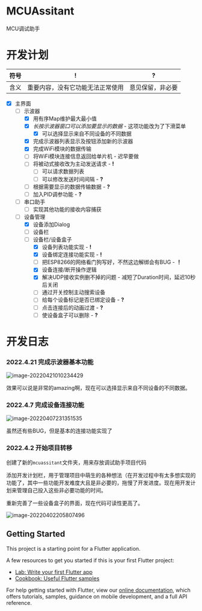 # MCUAssitant

MCU调试助手

# 开发计划

| 符号 | !                                | ?                |
| ---- | -------------------------------- | ---------------- |
| 含义 | 重要内容，没有它功能无法正常使用 | 意见保留，非必要 |

-   [x] 主界面
    -   [ ] 示波器
        -   [x] 用有序Map维护最大最小值
        -   [x] *长按示波器窗口可以添加要显示的数据* - 这项功能改为了下滑菜单
            -   [x] 可以选择显示来自不同设备的不同数据
        -   [x] 完成示波器列表显示及按钮添加新的示波器
        -   [x] 完成WiFi模块的数据传输
        -   [ ] 将WiFi模块连接信息返回给单片机 - 迟早要做
        -   [ ] 将被动式接收改为主动发送请求 - **!**
            -   [ ] 可以请求数据列表
            -   [ ] 可以修改发送时间间隔 - **?**
        -   [ ] 根据需要显示的数据传输数据 - **?**
        -   [ ] 加入PID调参功能 - **?**
    -   [ ] 串口助手
        -   [ ] 实现其他功能的接收内容捕获
    -   [ ] 设备管理
        -   [x] 设备添加Dialog
        -   [ ] 设备栏
        -   [ ] 设备栏/设备盒子
            -   [x] 设备列表功能实现 - **!**
            -   [x] 设备绑定连接功能实现 - **!**
            -   [ ] 把ESP8266的网络看门狗写好，不然这边解绑会有BUG - **！**
            -   [x] 设备连接/断开操作逻辑
            -   [x] 解决UDP接收实例删不掉的问题 - 减短了Duration时间，延迟10秒后关闭
            -   [ ] 通过开关控制主动搜索设备
            -   [ ] 给每个设备标记是否已绑定设备 - **?**
            -   [ ] 点击连接后的动画过渡 - **?**
            -   [ ] 使设备盒子可以删除 - **?**

# 开发日志

### 2022.4.21 完成示波器基本功能

![image-20220421010234429](C:\Users\Szasd\AppData\Roaming\Typora\typora-user-images\image-20220421010234429.png)

效果可以说是非常的amazing啊，现在可以选择显示来自不同设备的不同数据。

### 2022.4.7 完成设备连接功能

![image-20220407231351535](https://ferost-myphotos.oss-cn-shenzhen.aliyuncs.com/202204072314392.png)

虽然还有些BUG，但是基本的连接功能实现了

### 2022.4.2 开始项目转移

创建了新的`mcuassitant`文件夹，用来存放调试助手项目代码

添加开发计划栏，用于管理项目中萌生的各种想法（在开发过程中有太多想实现的功能了，其中一些功能开发难度大且是非必要的，拖慢了开发进度。现在用开发计划来管理自己投入这些非必要功能的时间。

重新完善了一些设备盒子的界面，现在代码可读性更高了。

![image-20220402205807496](https://ferost-myphotos.oss-cn-shenzhen.aliyuncs.com/202204072314394.png)

## Getting Started

This project is a starting point for a Flutter application.

A few resources to get you started if this is your first Flutter project:

- [Lab: Write your first Flutter app](https://flutter.dev/docs/get-started/codelab)
- [Cookbook: Useful Flutter samples](https://flutter.dev/docs/cookbook)

For help getting started with Flutter, view our
[online documentation](https://flutter.dev/docs), which offers tutorials,
samples, guidance on mobile development, and a full API reference.
